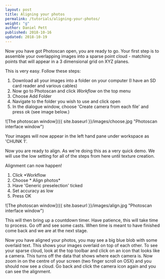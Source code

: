 ```yaml
---
layout: post
title: Aligning your photos
permalink: /tutorials/aligning-your-photos/
weight: "g"
author: Daniel Pett
published: 2018-10-16
updated: 2018-10-19
---
```


Now you have got Photoscan open, you are ready to go. Your first step is to assemble your overlapping images into a sparse point cloud - matching points that will appear in a 3 dimensional grid on XYZ planes. 

This is very easy. Follow these steps:

1. Download all your images into a folder on your computer (I have an SD card reader and various cables)
2. Now go to Photoscan and click *Workflow* on the top menu
3. Choose Add Folder
4. Navigate to the folder you wish to use and click open
5. In the dialogue window, choose 'Create camera from each file' and press ok (see image below.)

![The photoscan window]({{ site.baseurl }}/images/choose.jpg "Photoscan interface window")

Your images will now appear in the left hand pane under workspace as 'CHUNK 1'. 

Now you are ready to align. As we're doing this as a very quick demo. We will use the low setting for all of the steps from here until texture creation. 

Alignment can now happen!

1. Click *Workflow
2. Choose * Align photos* 
3. Have 'Generic preselection' ticked
4. Set accuracy as low
5. Press OK

![The photoscan window]({{ site.baseurl }}/images/align.jpg "Photoscan interface window")

This will then bring up a countdown timer. Have patience, this will take time to process. Go off and see some casts. When time is meant to have finished come back and we are at the next stage.

Now you have aligned your photos, you may see a big blue blob with some overlaid text. This shows your images overlaid on top of each other. To see your sparse cloud, look at the top toolbar and click on an icon that looks like a camera. This turns off the data that shows where each camera is. Now zoom in on the centre of your screen (two finger scroll on OSX) and you should now see a cloud. Go back and click the camera icon again and you can see the alignment.
